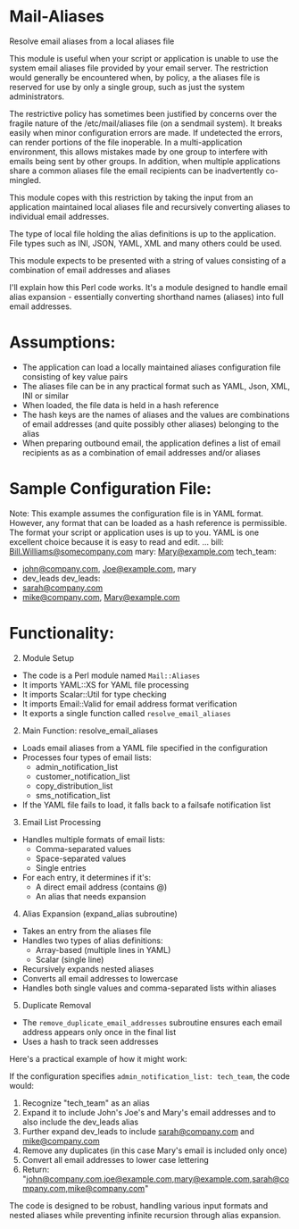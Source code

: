 # Mail-Aliases
Resolve email aliases from a local aliases file

This module is useful when your script or application is unable to use the
system email aliases file provided by your email server. The restriction would
generally be encountered when, by policy, a the aliases file is reserved
for use by only a single group, such as just the system administrators.

The restrictive policy has sometimes been justified by concerns over the fragile
nature of the /etc/mail/aliases file (on a sendmail system). It breaks easily
when minor configuration errors are made. If undetected the errors, can render
portions of the file inoperable. In a multi-application environment, this
allows mistakes made by one group to interfere with emails being sent by 
other groups. In addition, when multiple applications share a common aliases file
the email recipients can be inadvertently co-mingled.

This module copes with this restriction by taking the input from an 
application maintained local aliases file and recursively converting aliases
to individual email addresses.

The type of local file holding the alias definitions is up to the application. File
types such as INI, JSON, YAML, XML and many others could be used.

This module expects to be presented with a string of values consisting of a combination
of email addresses and aliases

I'll explain how this Perl code works. It's a module designed to handle email alias expansion - essentially converting shorthand names (aliases) into full email addresses.

# Assumptions:
- The application can load a locally maintained aliases configuration file consisting of key value pairs
- The aliases file can be in any practical format such as YAML, Json, XML, INI or similar
- When loaded, the file data is held in a hash reference 
- The hash keys are the names of aliases and the values are combinations of email addresses (and quite possibly other aliases) belonging to the alias
- When preparing outbound email, the application defines a list of email recipients as as a combination of email addresses and/or aliases

# Sample Configuration File:
Note: This example assumes the configuration file is in YAML format. However, any format
that can be loaded as a hash reference is permissible. The format your script or application
uses is up to you. YAML is one excellent choice because it is easy to read and edit.
...
bill: Bill.Williams@somecompany.com
mary: Mary@example.com
tech_team:
  - john@company.com, Joe@example.com, mary
  - dev_leads
dev_leads:
  - sarah@company.com
  - mike@company.com, Mary@example.com


# Functionality:

2. Module Setup
- The code is a Perl module named `Mail::Aliases`
- It imports YAML::XS for YAML file processing
- It imports Scalar::Util for type checking
- It imports Email::Valid for email address format verification
- It exports a single function called `resolve_email_aliases`

2. Main Function: resolve_email_aliases
- Loads email aliases from a YAML file specified in the configuration
- Processes four types of email lists:
  - admin_notification_list
  - customer_notification_list
  - copy_distribution_list
  - sms_notification_list
- If the YAML file fails to load, it falls back to a failsafe notification list

3. Email List Processing
- Handles multiple formats of email lists:
  - Comma-separated values
  - Space-separated values
  - Single entries
- For each entry, it determines if it's:
  - A direct email address (contains @)
  - An alias that needs expansion

4. Alias Expansion (expand_alias subroutine)
- Takes an entry from the aliases file
- Handles two types of alias definitions:
  - Array-based (multiple lines in YAML)
  - Scalar (single line)
- Recursively expands nested aliases
- Converts all email addresses to lowercase
- Handles both single values and comma-separated lists within aliases

5. Duplicate Removal
- The `remove_duplicate_email_addresses` subroutine ensures each email address appears only once in the final list
- Uses a hash to track seen addresses

Here's a practical example of how it might work:



If the configuration specifies `admin_notification_list: tech_team`, the code would:
1. Recognize "tech_team" as an alias
2. Expand it to include John's Joe's and Mary's email addresses and to also include the dev_leads alias
3. Further expand dev_leads to include sarah@company.com and mike@company.com
4. Remove any duplicates (in this case Mary's email is included only once)
5. Convert all email addresses to lower case lettering
6. Return: "john@company.com,joe@example.com,mary@example.com,sarah@company.com,mike@company.com"

The code is designed to be robust, handling various input formats and nested aliases while preventing infinite recursion through alias expansion.
